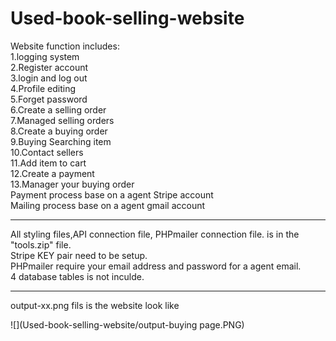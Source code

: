 # Used-book-selling-website <br>
Website function includes:  <br>
1.logging system <br>
2.Register account <br>
3.login and log out <br>
4.Profile editing <br>
5.Forget password <br>
6.Create a selling order <br>
7.Managed selling orders <br>
8.Create a buying order<br>
9.Buying Searching item <br>
10.Contact sellers <br>
11.Add item to cart <br>
12.Create a payment <br>
13.Manager your buying order<br>
Payment process base on a agent Stripe account<br>
Mailing process base on a agent gmail account<br>

-------------------------------------------------------------------------------------------
All styling files,API connection file, PHPmailer connection file. is in the "tools.zip" file.<br>
Stripe KEY pair need to be setup.<br>
PHPmailer require your email address and password for a agent email.<br>
4 database tables is not inculde.<br>

--------------------------------------------------------------------------------------------
output-xx.png fils is the website look like

![](Used-book-selling-website/output-buying page.PNG)
